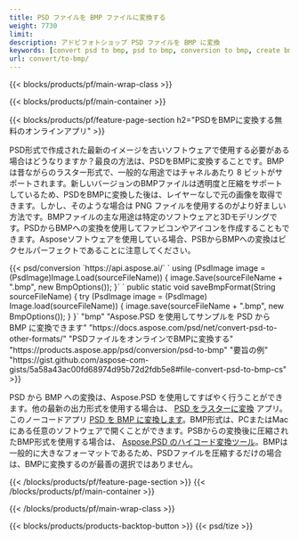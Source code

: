 ```yaml
---
title: PSD ファイルを BMP ファイルに変換する
weight: 7730
limit: 
description: アドビフォトショップ PSD ファイルを BMP に変換
keywords: [convert psd to bmp, psd to bmp, conversion to bmp, create bmp from psd, print psd as bmp]
url: convert/to-bmp/
---
```


{{< blocks/products/pf/main-wrap-class >}}

{{< blocks/products/pf/main-container >}}

{{< blocks/products/pf/feature-page-section h2="PSDをBMPに変換する無料のオンラインアプリ" >}}
<p>PSD形式で作成された最新のイメージを古いソフトウェアで使用する必要がある場合はどうなりますか？最良の方法は、PSDをBMPに変換することです。BMP は昔ながらのラスター形式で、一般的な用途ではチャネルあたり 8 ビットがサポートされます。新しいバージョンのBMPファイルは透明度と圧縮をサポートしているため、PSDをBMPに変換した後は、レイヤーなしで元の画像を取得できます。しかし、そのような場合は PNG ファイルを使用するのがより好ましい方法です。BMPファイルの主な用途は特定のソフトウェアと3Dモデリングです。PSDからBMPへの変換を使用してファビコンやアイコンを作成することもできます。Asposeソフトウェアを使用している場合、PSBからBMPへの変換はピクセルパーフェクトであることに注意してください。</p>
{{< psd/conversion `https://api.aspose.ai/` 
`    using (PsdImage image = (PsdImage)Image.Load(sourceFileName))
    {
        image.Save(sourceFileName + ".bmp",  new BmpOptions());
    }` 
`    public static void saveBmpFormat(String sourceFileName) {
        try (PsdImage image = (PsdImage) Image.load(sourceFileName)) {
            image.save(sourceFileName + ".bmp", new BmpOptions());
        }
    }` 
	"bmp" 
"Aspose.PSD を使用してサンプルを PSD から BMP に変換できます"  "https://docs.aspose.com/psd/net/convert-psd-to-other-formats/" 
"PSDファイルをオンラインでBMPに変換する" "https://products.aspose.app/psd/conversion/psd-to-bmp" 
"要旨の例" "https://gist.github.com/aspose-com-gists/5a58a43ac00fd68974d95b72d2fdb5e8#file-convert-psd-to-bmp-cs" >}}
<p>PSD から BMP への変換は、Aspose.PSD を使用してすばやく行うことができます。他の最新の出力形式を使用する場合は、 <a href="/psd/convert">PSD をラスターに変換</a> アプリ。このノーコードアプリ <a href="/psd/convert/to-bmp">PSD を BMP に変換します</a>。BMP形式は、PCまたはMacにある任意のソフトウェアで開くことができます。PSBからの変換後に圧縮されたBMP形式を使用する場合は、 <a href="/psd">Aspose.PSD のハイコード変換ツール</a>。BMPは一般的に大きなフォーマットであるため、PSDファイルを圧縮するだけの場合は、BMPに変換するのが最善の選択ではありません。</p>
{{< /blocks/products/pf/feature-page-section >}}
{{< /blocks/products/pf/main-container >}}


{{< /blocks/products/pf/main-wrap-class >}}

{{< blocks/products/products-backtop-button >}}
{{< psd/tize >}}
